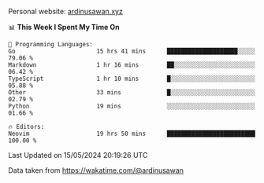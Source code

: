 Personal website: [ardinusawan.xyz](https://ardinusawan.xyz)

<!--START_SECTION:waka-->
📊 **This Week I Spent My Time On** 

```text
💬 Programming Languages: 
Go                       15 hrs 41 mins      ████████████████████░░░░░   79.06 % 
Markdown                 1 hr 16 mins        ██░░░░░░░░░░░░░░░░░░░░░░░   06.42 % 
TypeScript               1 hr 10 mins        █░░░░░░░░░░░░░░░░░░░░░░░░   05.88 % 
Other                    33 mins             █░░░░░░░░░░░░░░░░░░░░░░░░   02.79 % 
Python                   19 mins             ░░░░░░░░░░░░░░░░░░░░░░░░░   01.66 % 

🔥 Editors: 
Neovim                   19 hrs 50 mins      █████████████████████████   100.00 % 
```


 Last Updated on 15/05/2024 20:19:26 UTC
<!--END_SECTION:waka-->
Data taken from https://wakatime.com/@ardinusawan
